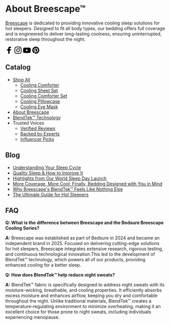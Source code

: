 # About Breescape™

<p><a href="https://breescape.com/" rel="follow">Breescape</a> is dedicated to providing innovative cooling sleep solutions for hot sleepers. Designed to fit all body types, our bedding offers full coverage and is engineered to deliver long-lasting coolness, ensuring uninterrupted, restorative sleep throughout the night.</p>


<p align="left">
<a href="https://fb.com/breescapehome" target="blank"><img align="center" src="icon/facebook.png" alt="breescapehome" height="24" width="24" /></a>
<a href="https://instagram.com/breescapehome" target="blank"><img align="center" src="icon/ins.png" alt="breescapehome" height="24" width="24" /></a>
<a href="https://www.youtube.com/c/breescapehome" target="blank"><img align="center" src="icon/youtube.png" alt="breescapehome" height="24" width="24" /></a>
<a href="https://www.pinterest.com/breescape" target="blank"><img align="center" src="icon/pinterest.png" alt="breescapehome" height="24" width="24" /></a>
</p>

## Catalog

<ul>
  <li><a href="https://breescape.com/collections/all">Shop All</a>
    <ul>
  <li><a href="https://breescape.com/products/cooling-comforter">Cooling Comforter</a></li>
  <li><a href="https://breescape.com/products/cooling-sheet-set">Cooling Sheet Set</a></li>
  <li><a href="https://breescape.com/products/cooling-comforter-set">Cooling Comforter Set</a></li>
  <li><a href="https://breescape.com/products/cooling-pillowcases">Cooling Pillowcase</a></li>
  <li><a href="https://breescape.com/products/cooling-eye-mask">Cooling Eye Mask</a></li>
    </ul>
  </li>
  <li><a href="https://breescape.com/pages/our-story">About Breescape</a></li>
  <li><a href="https://breescape.com/pages/blendtek">BlendTek™ Technology</a></li>
  <li>
    Trusted Voices
    <ul>
      <li><a href="https://breescape.com/pages/reviews">Verified Reviews</a></li>
      <li><a href="https://breescape.com/pages/sleep-expert">Backed by Experts</a></li>
      <li><a href="https://breescape.com/pages/wall-of-love">Influencer Picks</a></li>
    </ul>
  </li>
</ul>

## Blog
- [Understanding Your Sleep Cycle](https://breescape.com/blogs/blogs/understanding-your-sleep-cycle)
- [Quality Sleep & How to Improve It](https://breescape.com/blogs/blogs/quality-sleep-how-to-improve-it)
- [Highlights from Our World Sleep Day Launch](https://breescape.com/blogs/blogs/unlocking-better-sleep-for-hot-sleepers-highlights-from-our-world-sleep-day-launch)
- [More Coverage, More Cool: Finally, Bedding Designed with You in Mind](https://breescape.com/blogs/blogs/more-coverage-more-cool-finally-bedding-designed-with-you-in-mind)
- [Why Breescape's BlendTek™ Feels Like Nothing Else](https://breescape.com/blogs/blogs/why-breescapes-blendtek-feels-like-nothing-else)
- [The Ultimate Guide for Hot Sleepers](https://breescape.com/blogs/blogs/the-ultimate-guide-for-hot-sleepers)

## FAQ

**Q: What is the difference between Breescape and the Bedsure Breescape Cooling Series?**

**A:** Breescape was established as part of Bedsure in 2024 and became an independent brand in 2025. Focused on delivering cutting-edge solutions for hot sleepers, Breescape integrates extensive research, rigorous testing, and continuous technological innovation.This led to the development of BlendTek™ technology, which powers all of our products, providing enhanced cooling for a better sleep.

**Q: How does BlendTek™ help reduce night sweats?**

**A:** BlendTek™ fabric is specifically designed to address night sweats with its moisture-wicking, breathable, and cooling properties. It efficiently absorbs excess moisture and enhances airflow, keeping you dry and comfortable throughout the night. Unlike traditional materials, BlendTek™ creates a temperature-regulating environment to minimize overheating, making it an excellent choice for those prone to night sweats, including individuals experiencing menopause.
